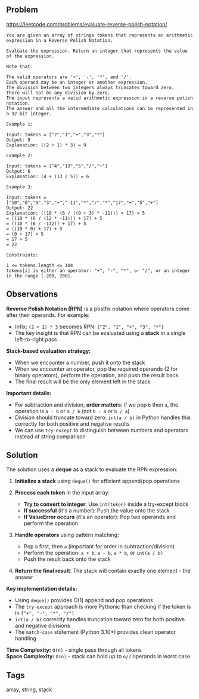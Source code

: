 ## Problem

https://leetcode.com/problems/evaluate-reverse-polish-notation/

```
You are given an array of strings tokens that represents an arithmetic expression in a Reverse Polish Notation.

Evaluate the expression. Return an integer that represents the value of the expression.

Note that:

The valid operators are '+', '-', '*', and '/'.
Each operand may be an integer or another expression.
The division between two integers always truncates toward zero.
There will not be any division by zero.
The input represents a valid arithmetic expression in a reverse polish notation.
The answer and all the intermediate calculations can be represented in a 32-bit integer.

Example 1:

Input: tokens = ["2","1","+","3","*"]
Output: 9
Explanation: ((2 + 1) * 3) = 9

Example 2:

Input: tokens = ["4","13","5","/","+"]
Output: 6
Explanation: (4 + (13 / 5)) = 6

Example 3:

Input: tokens = ["10","6","9","3","+","-11","*","/","*","17","+","5","+"]
Output: 22
Explanation: ((10 * (6 / ((9 + 3) * -11))) + 17) + 5
= ((10 * (6 / (12 * -11))) + 17) + 5
= ((10 * (6 / -132)) + 17) + 5
= ((10 * 0) + 17) + 5
= (0 + 17) + 5
= 17 + 5
= 22

Constraints:

1 <= tokens.length <= 104
tokens[i] is either an operator: "+", "-", "*", or "/", or an integer in the range [-200, 200].
```

## Observations

**Reverse Polish Notation (RPN)** is a postfix notation where operators come after their operands. For example:
- Infix: `(2 + 1) * 3` becomes RPN: `["2", "1", "+", "3", "*"]`
- The key insight is that RPN can be evaluated using a **stack** in a single left-to-right pass

**Stack-based evaluation strategy:**
- When we encounter a number, push it onto the stack
- When we encounter an operator, pop the required operands (2 for binary operators), perform the operation, and push the result back
- The final result will be the only element left in the stack

**Important details:**
- For subtraction and division, **order matters**: if we pop `b` then `a`, the operation is `a - b` or `a / b` (not `b - a` or `b / a`)
- Division should truncate toward zero: `int(a / b)` in Python handles this correctly for both positive and negative results
- We can use `try-except` to distinguish between numbers and operators instead of string comparison

## Solution

The solution uses a **deque** as a stack to evaluate the RPN expression:

1. **Initialize a stack** using `deque()` for efficient append/pop operations

2. **Process each token** in the input array:
   - **Try to convert to integer**: Use `int(token)` inside a try-except block
   - **If successful** (it's a number): Push the value onto the stack
   - **If ValueError occurs** (it's an operator): Pop two operands and perform the operation

3. **Handle operators** using pattern matching:
   - Pop `b` first, then `a` (important for order in subtraction/division)
   - Perform the operation: `a + b`, `a - b`, `a * b`, or `int(a / b)`
   - Push the result back onto the stack

4. **Return the final result**: The stack will contain exactly one element - the answer

**Key implementation details:**
- Using `deque()` provides O(1) append and pop operations
- The `try-except` approach is more Pythonic than checking if the token is in `["+", "-", "*", "/"]`
- `int(a / b)` correctly handles truncation toward zero for both positive and negative divisions
- The `match-case` statement (Python 3.10+) provides clean operator handling

**Time Complexity:** `O(n)` - single pass through all tokens  
**Space Complexity:** `O(n)` - stack can hold up to `n/2` operands in worst case

## Tags

array, string, stack